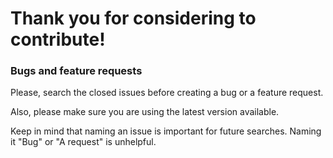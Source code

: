 # Thank you for considering to contribute!

### Bugs and feature requests

Please, search the closed issues before creating a bug or a feature request.

Also, please make sure you are using the latest version available.

Keep in mind that naming an issue is important for future searches. Naming it "Bug" or "A request" is unhelpful.
